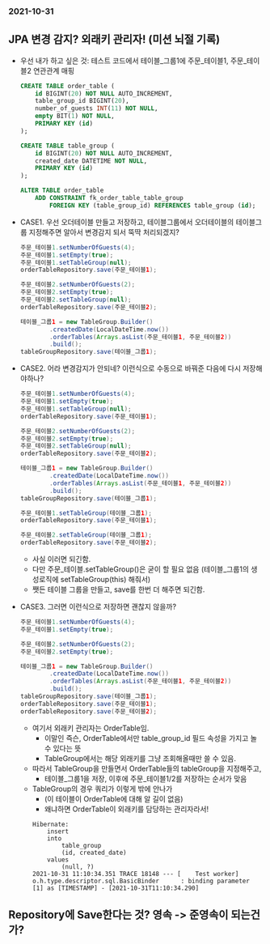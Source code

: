 ### 2021-10-31

## JPA 변경 감지? 외래키 관리자! (미션 뇌절 기록)
- 우선 내가 하고 싶은 것: 테스트 코드에서 테이블_그룹1에 주문_테이블1, 주문_테이블2 연관관계 매핑
    ```sql
    CREATE TABLE order_table (
        id BIGINT(20) NOT NULL AUTO_INCREMENT,
        table_group_id BIGINT(20),
        number_of_guests INT(11) NOT NULL,
        empty BIT(1) NOT NULL,
        PRIMARY KEY (id)
    );

    CREATE TABLE table_group (
        id BIGINT(20) NOT NULL AUTO_INCREMENT,
        created_date DATETIME NOT NULL,
        PRIMARY KEY (id)
    );

    ALTER TABLE order_table
        ADD CONSTRAINT fk_order_table_table_group
            FOREIGN KEY (table_group_id) REFERENCES table_group (id);
    ```

- CASE1. 우선 오더테이블 만들고 저장하고, 테이블그룹에서 오더테이블의 테이블그룹 지정해주면 알아서 변경감지 되서 뚝딱 처리되겠지?
    ```java
    주문_테이블1.setNumberOfGuests(4);
    주문_테이블1.setEmpty(true);
    주문_테이블1.setTableGroup(null);
    orderTableRepository.save(주문_테이블1);

    주문_테이블2.setNumberOfGuests(2);
    주문_테이블2.setEmpty(true);
    주문_테이블2.setTableGroup(null);
    orderTableRepository.save(주문_테이블2);

    테이블_그룹1 = new TableGroup.Builder()
            .createdDate(LocalDateTime.now())
            .orderTables(Arrays.asList(주문_테이블1, 주문_테이블2))
            .build();
    tableGroupRepository.save(테이블_그룹1);
    ```

- CASE2. 어라 변경감지가 안되네? 이런식으로 수동으로 바꿔준 다음에 다시 저장해야하나?
    ```java
    주문_테이블1.setNumberOfGuests(4);
    주문_테이블1.setEmpty(true);
    주문_테이블1.setTableGroup(null);
    orderTableRepository.save(주문_테이블1);

    주문_테이블2.setNumberOfGuests(2);
    주문_테이블2.setEmpty(true);
    주문_테이블2.setTableGroup(null);
    orderTableRepository.save(주문_테이블2);

    테이블_그룹1 = new TableGroup.Builder()
            .createdDate(LocalDateTime.now())
            .orderTables(Arrays.asList(주문_테이블1, 주문_테이블2))
            .build();
    tableGroupRepository.save(테이블_그룹1);

    주문_테이블1.setTableGroup(테이블_그룹1);
    orderTableRepository.save(주문_테이블1);

    주문_테이블2.setTableGroup(테이블_그룹1);
    orderTableRepository.save(주문_테이블2);
    ```
    - 사실 이러면 되긴함.
    - 다만 주문_테이블.setTableGroup()은 굳이 할 필요 없음 (테이블_그룹1의 생성로직에 setTableGroup(this) 해줘서)
    - 쨋든 테이블 그룹을 만들고, save를 한번 더 해주면 되긴함.

- CASE3. 그러면 이런식으로 저장하면 괜찮지 않을까?
    ```java
    주문_테이블1.setNumberOfGuests(4);
    주문_테이블1.setEmpty(true);

    주문_테이블2.setNumberOfGuests(2);
    주문_테이블2.setEmpty(true);

    테이블_그룹1 = new TableGroup.Builder()
            .createdDate(LocalDateTime.now())
            .orderTables(Arrays.asList(주문_테이블1, 주문_테이블2))
            .build();
    tableGroupRepository.save(테이블_그룹1);
    orderTableRepository.save(주문_테이블1);
    orderTableRepository.save(주문_테이블2);
    ```
    - 여기서 외래키 관리자는 OrderTable임.
        - 이말인 즉슨, OrderTable에서만 table_group_id 필드 속성을 가지고 놀 수 있다는 뜻
        - TableGroup에서는 해당 외래키를 그냥 조회해올때만 쓸 수 있음.
    - 따라서 TableGroup을 만들면서 OrderTable들의 tableGroup을 지정해주고,
        - 테이블_그룹1을 저장, 이후에 주문_테이블1/2를 저장하는 순서가 맞음
    - TableGroup의 경우 쿼리가 이렇게 밖에 안나가
        - (이 테이블이 OrderTable에 대해 알 길이 없음)
        - 왜냐하면 OrderTable이 외래키를 담당하는 관리자라서!
        ```
        Hibernate:
            insert
            into
                table_group
                (id, created_date)
            values
                (null, ?)
        2021-10-31 11:10:34.351 TRACE 18148 --- [    Test worker] o.h.type.descriptor.sql.BasicBinder      : binding parameter [1] as [TIMESTAMP] - [2021-10-31T11:10:34.290]
        ```

## Repository에 Save한다는 것? 영속 -> 준영속이 되는건가?

